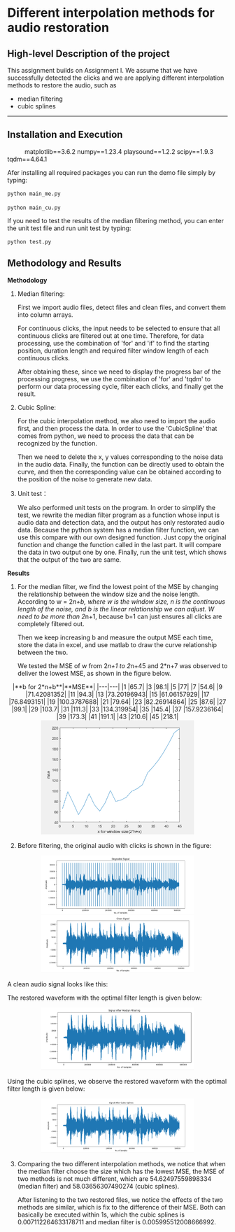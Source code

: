 # Different interpolation methods for audio restoration

## High-level Description of the project

This assignment builds on Assignment I. We assume that we have successfully detected the clicks and we are applying different interpolation methods to restore the audio, such as 
- median filtering
- cubic splines

---

## Installation and Execution                 
          
matplotlib==3.6.2
numpy==1.23.4
playsound==1.2.2
scipy==1.9.3
tqdm==4.64.1




Afer installing all required packages you can run the demo file simply by typing:

    python main_me.py

    python main_cu.py

If you need to test the results of the median filtering method, you can enter the unit test file and run unit test by typing:

    python test.py



## Methodology and Results
**Methodology**
1. Median filtering: 

    First we import audio files, detect files and clean files, and convert them into column arrays.

    For continuous clicks, the input needs to be selected to ensure that all continuous clicks are filtered out at one time. Therefore, for data processing, use the combination of 'for' and 'if' to find the starting position, duration length and required filter window length of each continuous clicks.

    After obtaining these, since we need to display the progress bar of the processing progress, we use the combination of 'for' and 'tqdm' to perform our data processing cycle, filter each clicks, and finally get the result.

2. Cubic Spline: 

    For the cubic interpolation method, we also need to import the audio first, and then process the data. In order to use the 'CubicSpline' that comes from python, we need to process the data that can be recognized by the function. 

    Then we need to delete the x, y values corresponding to the noise data in the audio data. Finally, the function can be directly used to obtain the curve, and then the corresponding value can be obtained according to the position of the noise to generate new data.

3. Unit test：

    We also performed unit tests on the program. In order to simplify the test, we rewrite the median filter program as a function whose input is audio data and detection data, and the output has only restorated audio data. Because the python system has a median filter function, we can use this compare with our own designed function. Just copy the original function and change the function called in the last part. It will compare the data in two output one by one. Finally, run the unit test, which shows that the output of the two are same.


**Results**

1. For the median filter, we find the lowest point of the MSE by changing the relationship between the window size and the noise length. According to w = 2*n+b, where w is the window size, n is the continuous length of the noise, and b is the linear relationship we can adjust. W need to be more than 2*n+1, because b=1 can just ensures all clicks are completely filtered out. 

    Then we keep increasing b and measure the output MSE each time, store the data in excel, and use matlab to draw the curve relationship between the two.

    We tested the MSE of w from 2*n+1 to 2*n+45 and 2*n+7 was observed to deliver the lowest MSE, as shown in the figure below.

<div align=center>
|**b for 2*n+b**|**MSE**|
|---|---|
|1	|65.7|
|3	|98.1|
|5	|77|
|7	|54.6|
|9	|71.42081352|
|11	|94.3|
|13	|73.20196943|
|15	|61.06157929|
|17	|76.8493151|
|19	|100.3787688|
|21	|79.64|
|23	|82.26914864|
|25	|87.6|
|27	|99.1|
|29	|103.7|
|31	|111.3|
|33	|134.319954|
|35	|145.4|
|37	|157.9236164|
|39	|173.3|
|41	|191.1|
|43	|210.6|
|45	|218.1|
</div>


<div align=center>
<img src="MedianFilter_MSEvsLength.png" width="350">
</div>

2. Before filtering, the original audio with clicks is shown in the figure:
<div align=center>
<p float="left">
<img src="de.png" width="350" />
<img src="cl.png" width="350" />
</p>
</div>
A clean audio signal looks like this:


The restored waveform with the optimal filter length is given below:

<div align=center>
<img src="me.png" width="350">
</div>

Using the cubic splines, we observe the restored waveform with the optimal filter length is given below:

<div align=center>
<img src="cu.png" width="350">
</div>

3. Comparing the two different interpolation methods, we notice that when the median filter choose the size which has the lowest MSE, the MSE of two methods is not much different, which are 54.62497559898334 (median filter) and 58.03656307490274 (cubic splines).

    After listening to the two restored files, we notice the effects of the two methods are similar, which is fix to the difference of their MSE. Both can basically be executed within 1s, which the cubic splines is 0.007112264633178711 and median filter is 0.005995512008666992.


